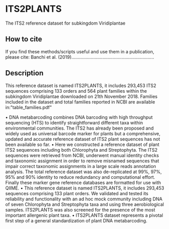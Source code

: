 # ITS2PLANTS
The ITS2 reference dataset for subkingdom Viridiplantae

## How to cite
If you find these methods/scripts useful and use them in a publication, please cite:
Banchi et al. (2019)................................................................

## Description
This reference dataset is named ITS2PLANTS, it includes 293,453 ITS2 sequences comprising 133 orders and 564 plant families within the subkingdom Viridiplantae downloaded on 21th November 2018.
Families included in the dataset and total families reported in NCBI are available in:"table_families.pdf"







•	DNA metabarcoding combines DNA barcoding with high throughput sequencing (HTS) to identify straightforward different taxa within environmental communities. The ITS2 has already been proposed and widely used as universal barcode marker for plants but a comprehensive, updated and accurate reference dataset of ITS2 plant sequences has not been available so far. 
•	Here we constructed a reference dataset of plant ITS2 sequences including both Chlorophyta and Streptophyta. The ITS2 sequences were retrieved from NCBI, underwent manual identity checks and taxonomic assignment in order to remove misnamed sequences that impair correct taxonomic assignments in a large scale reads annotation analysis. The total reference dataset was also de-replicated at 99%, 97%, 95% and 90% identity to reduce redundancy and computational effort. Finally these marker gene reference databases are formatted for use with QIIME. 
•	This reference dataset is named ITS2PLANTS, it includes 293,453 sequences comprising 133 plant orders. We validated and tested its reliability and functionality with an ad hoc mock community including DNA of seven Chlorophyta and Streptophyta taxa and using three aerobiological samples. ITS2PLANTS was also screened for the presence of the most important allergenic plant taxa.
•	ITS2PLANTS dataset represents a pivotal first step of a general standardization of plant DNA metabarcoding.

